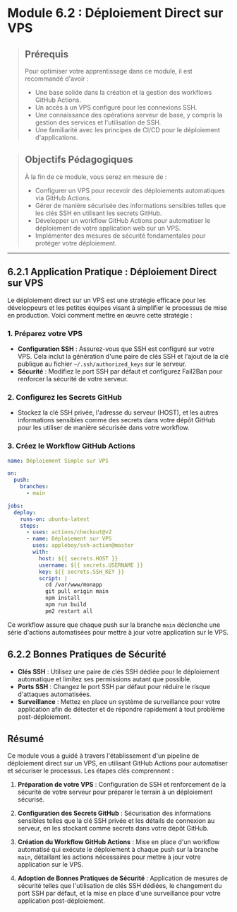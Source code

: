 # Module 6.2 : Déploiement Direct sur VPS

<blockquote>
  <h2>Prérequis</h2>
  <p>Pour optimiser votre apprentissage dans ce module, il est recommandé d'avoir :</p>
  <ul>
    <li>Une base solide dans la création et la gestion des workflows GitHub Actions.</li>
    <li>Un accès à un VPS configuré pour les connexions SSH.</li>
    <li>Une connaissance des opérations serveur de base, y compris la gestion des services et l'utilisation de SSH.</li>
    <li>Une familiarité avec les principes de CI/CD pour le déploiement d'applications.</li>
  </ul>
</blockquote>

<blockquote>
  <h2>Objectifs Pédagogiques</h2>
  <p>À la fin de ce module, vous serez en mesure de :</p>
  <ul>
    <li>Configurer un VPS pour recevoir des déploiements automatiques via GitHub Actions.</li>
    <li>Gérer de manière sécurisée des informations sensibles telles que les clés SSH en utilisant les secrets GitHub.</li>
    <li>Développer un workflow GitHub Actions pour automatiser le déploiement de votre application web sur un VPS.</li>
    <li>Implémenter des mesures de sécurité fondamentales pour protéger votre déploiement.</li>
  </ul>
</blockquote>

---

## 6.2.1 Application Pratique : Déploiement Direct sur VPS

Le déploiement direct sur un VPS est une stratégie efficace pour les développeurs et les petites équipes visant à simplifier le processus de mise en production. Voici comment mettre en œuvre cette stratégie :

### 1. Préparez votre VPS

- **Configuration SSH** : Assurez-vous que SSH est configuré sur votre VPS. Cela inclut la génération d'une paire de clés SSH et l'ajout de la clé publique au fichier `~/.ssh/authorized_keys` sur le serveur.
- **Sécurité** : Modifiez le port SSH par défaut et configurez Fail2Ban pour renforcer la sécurité de votre serveur.

### 2. Configurez les Secrets GitHub

- Stockez la clé SSH privée, l'adresse du serveur (HOST), et les autres informations sensibles comme des secrets dans votre dépôt GitHub pour les utiliser de manière sécurisée dans votre workflow.

### 3. Créez le Workflow GitHub Actions

```yaml
name: Déploiement Simple sur VPS

on:
  push:
    branches:
      - main

jobs:
  deploy:
    runs-on: ubuntu-latest
    steps:
      - uses: actions/checkout@v2
      - name: Déploiement sur VPS
        uses: appleboy/ssh-action@master
        with:
          host: ${{ secrets.HOST }}
          username: ${{ secrets.USERNAME }}
          key: ${{ secrets.SSH_KEY }}
          script: |
            cd /var/www/monapp
            git pull origin main
            npm install
            npm run build
            pm2 restart all
```

Ce workflow assure que chaque push sur la branche `main` déclenche une série d'actions automatisées pour mettre à jour votre application sur le VPS.

## 6.2.2 Bonnes Pratiques de Sécurité

- **Clés SSH** : Utilisez une paire de clés SSH dédiée pour le déploiement automatique et limitez ses permissions autant que possible.
- **Ports SSH** : Changez le port SSH par défaut pour réduire le risque d'attaques automatisées.
- **Surveillance** : Mettez en place un système de surveillance pour votre application afin de détecter et de répondre rapidement à tout problème post-déploiement.


## Résumé

Ce module vous a guidé à travers l'établissement d'un pipeline de déploiement direct sur un VPS, en utilisant GitHub Actions pour automatiser et sécuriser le processus. Les étapes clés comprennent :

1. **Préparation de votre VPS** : Configuration de SSH et renforcement de la sécurité de votre serveur pour préparer le terrain à un déploiement sécurisé.

2. **Configuration des Secrets GitHub** : Sécurisation des informations sensibles telles que la clé SSH privée et les détails de connexion au serveur, en les stockant comme secrets dans votre dépôt GitHub.

3. **Création du Workflow GitHub Actions** : Mise en place d'un workflow automatisé qui exécute le déploiement à chaque push sur la branche `main`, détaillant les actions nécessaires pour mettre à jour votre application sur le VPS.

4. **Adoption de Bonnes Pratiques de Sécurité** : Application de mesures de sécurité telles que l'utilisation de clés SSH dédiées, le changement du port SSH par défaut, et la mise en place d'une surveillance pour votre application post-déploiement.

